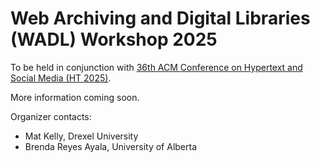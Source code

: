 # Web Archiving and Digital Libraries (WADL) Workshop 2025

To be held in conjunction with [36th ACM Conference on Hypertext and Social Media (HT 2025)](https://ht.acm.org/ht2025/).

More information coming soon.

Organizer contacts:

* Mat Kelly, Drexel University
* Brenda Reyes Ayala, University of Alberta
